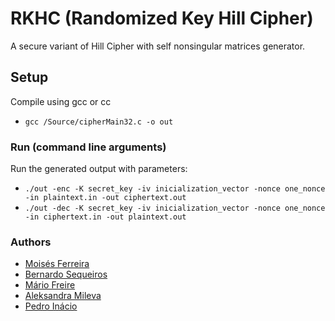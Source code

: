 # RKHC (Randomized Key Hill Cipher)
A secure variant of Hill Cipher with self nonsingular matrices generator.

## Setup
Compile using gcc or cc
- `gcc /Source/cipherMain32.c -o out`

### Run (command line arguments)
Run the generated output with parameters:
- `./out -enc -K secret_key -iv inicialization_vector -nonce one_nonce -in plaintext.in -out ciphertext.out`
- `./out -dec -K secret_key -iv inicialization_vector -nonce one_nonce -in ciphertext.in -out plaintext.out`

### Authors
- [Moisés Ferreira](http://di.ubi.pt)
- [Bernardo Sequeiros](http://di.ubi.pt/pessoas.php)
- [Mário Freire](https://www.di.ubi.pt/~mario/)
- [Aleksandra Mileva](https://scholar.google.com/citations?user=d2lHwg0AAAAJ&hl=en)
- [Pedro Inácio](https://www.di.ubi.pt/~inacio/)

